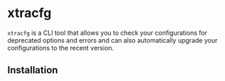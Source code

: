 # xtracfg

`xtracfg` is a CLI tool that allows you to check your configurations for deprecated options and errors and can also automatically upgrade your configurations to the recent version.

## Installation
